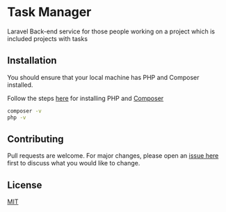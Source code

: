 # Task Manager

Laravel Back-end service for those people working on a project which is included projects with tasks

## Installation

You should ensure that your local machine has PHP and Composer installed.

Follow the steps <a href="https://laravel.com/docs/9.x/installation">here</a> for installing PHP and <a href="https://getcomposer.org/">Composer</a> 

```bash
composer -v
php -v
```


## Contributing

Pull requests are welcome. For major changes, please open an <a href="https://github.com/2x-Hra/task-manager/issues"> issue here </a> first
to discuss what you would like to change.


## License

[MIT](https://choosealicense.com/licenses/mit/)
